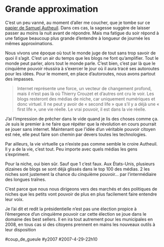 # Grande approximation

C’est un peu vanné, au moment d’aller me coucher, que je tombe sur ce [papier de Samuel Autheuil](http://2007.fr.msn.com/blog/BlogPost.aspx?PostName=Le_Cinquieme_Pouvoir_a_l_epreuve_de_la_campagne_presidentielle). Dans ces cas, la sagesse suggère de laisser passer au moins la nuit avant de répondre. Mais ma fatigue du soir répond à une fatigue beaucoup plus grande d’entendre à longueur de journée les mêmes approximations.

Nous vivons une époque où tout le monde juge de tout sans trop savoir de quoi il s’agit. C’est un air du temps que les blogs ne font qu’amplifier. Tout le monde peut parler, alors tout le monde parle. C’est bien, c’est par là que le cinquième pouvoir réussira à s’exercer le jour où il aura tracé ses autoroutes pour les idées. Pour le moment, en place d’autoroutes, nous avons partout des impasses.

> Internet représente une force, un vecteur de changement profond, mais il n’est pas là où Thierry Crouzet et d’autres ont cru le voir. Les blogs resteront des médias de niche, car uniquement numériques et donc virtuel. Il ne peut y avoir de « second life » que s’il y a déjà une « first life », une vie réelle. Le vrai pouvoir, il est dans la vie réelle.

J’ai l’impression de prêcher dans le vide quand je lis des choses comme ça. Je suis le premier à ne faire que répéter que la révolution en cours pourrait se jouer sans internet. Maintenant que l’idée d’un véritable pouvoir citoyen est née, elle peut faire son chemin par devers toutes les technologies.

Par ailleurs, la vie virtuelle ça n’existe pas comme semble le croire Autheuil. Il y a de la vie, c’est tout. Peu importe avec quels médias les gens s’expriment.

Pour la niche, oui bien sûr. Sauf que 1 c’est faux. Aux États-Unis, plusieurs dizaines de blogs se sont déjà glissés dans le top 100 des médias. 2 les niches sont justement la chance du cinquième pouvoir… par l’intermédiaire des longues traînes.

C’est parce que nous nous dirigeons vers des marchés et des politiques de niches que les petits vont pouvoir de plus en plus facilement faire entendre leur voix.

Je l’ai dit et redit la présidentielle n’est pas une élection propice à l’émergence d’un cinquième pouvoir car cette élection se joue dans le domaine des best sellers. Il en ira tout autrement pour les municipales en 2008, en tous cas si des citoyens prennent en mains les nouveaux outils à leur disposition

#coup_de_gueule #y2007 #2007-4-29-22h10
